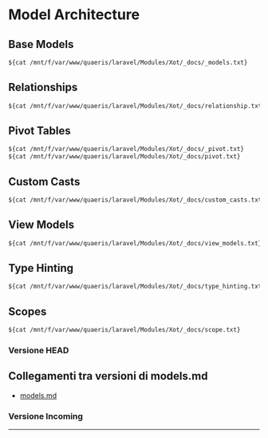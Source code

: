 # Model Architecture

## Base Models
```txt
${cat /mnt/f/var/www/quaeris/laravel/Modules/Xot/_docs/_models.txt}
```

## Relationships
```txt
${cat /mnt/f/var/www/quaeris/laravel/Modules/Xot/_docs/relationship.txt}
```

## Pivot Tables
```txt
${cat /mnt/f/var/www/quaeris/laravel/Modules/Xot/_docs/_pivot.txt}
${cat /mnt/f/var/www/quaeris/laravel/Modules/Xot/_docs/pivot.txt}
```

## Custom Casts
```txt
${cat /mnt/f/var/www/quaeris/laravel/Modules/Xot/_docs/custom_casts.txt}
```

## View Models
```txt
${cat /mnt/f/var/www/quaeris/laravel/Modules/Xot/_docs/view_models.txt}
```

## Type Hinting
```txt
${cat /mnt/f/var/www/quaeris/laravel/Modules/Xot/_docs/type_hinting.txt}
```

## Scopes
```txt
${cat /mnt/f/var/www/quaeris/laravel/Modules/Xot/_docs/scope.txt}
```
### Versione HEAD


## Collegamenti tra versioni di models.md
* [models.md](../../../Notify/docs/models.md)


### Versione Incoming


---

